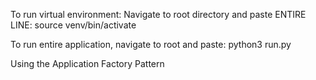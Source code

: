 To run virtual environment:
Navigate to root directory and paste ENTIRE LINE:
source venv/bin/activate

To run entire application, navigate to root and paste:
python3 run.py


Using the Application Factory Pattern